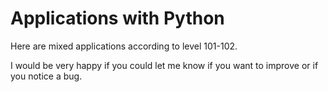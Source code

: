 # Applications with Python

Here are mixed applications according to level 101-102.

I would be very happy if you could let me know if you want to improve or if you notice a bug.
